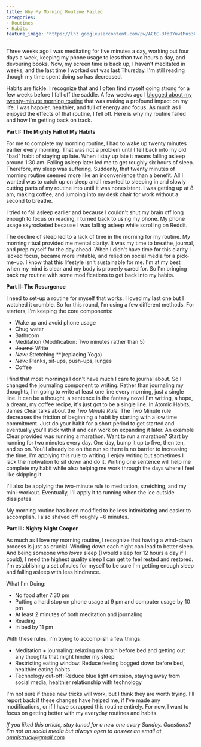```yaml
---
title: Why My Morning Routine Failed
categories:
- Routines
- Habits
feature_image: "https://lh3.googleusercontent.com/pw/ACtC-3fd0YuwIMus3kOyce5VaV8zl3GS-GZKfOcnwDbHXZtKe2RhRD4YY6pGd_2EtQ9zSAMmXGKeEuQCvgMCY4rBLXRFbcLWakV1vJVNYsdRishgi6eCvBD6w4Hza0JI7hsIrOh0AODi73bu_37xt8UoFqiyIA=w1098-h1464-no?authuser=0"
---
```


Three weeks ago I was meditating for five minutes a day, working out four days a week, keeping my phone usage to less than two hours a day, and devouring books. Now, my screen time is back up, I haven't meditated in weeks, and the last time I worked out was last Thursday. I'm still reading though my time spent doing so has decreased.

Habits are fickle. I recognize that and I often find myself going strong for a few weeks before I fall off the saddle. A few weeks ago I [blogged about my twenty-minute morning routine](https://medium.com/@alyssa_cooper/how-20-minutes-a-day-changed-my-life-fd71a3285b74) that was making a profound impact on my life. I was happier, healthier, and full of energy and focus. As much as I enjoyed the effects of that routine, I fell off. Here is why my routine failed and how I'm getting back on track.

**Part I: The Mighty Fall of My Habits**

For me to complete my morning routine, I had to wake up twenty minutes earlier every morning. That was not a problem until I fell back into my old "bad" habit of staying up late. When I stay up late it means falling asleep around 1:30 am. Falling asleep later led me to get roughly six hours of sleep. Therefore, my sleep was suffering. Suddenly, that twenty minutes of morning routine seemed more like an inconvenience than a benefit. All I wanted was to catch up on sleep and I resorted to sleeping in and slowly cutting parts of my routine into until it was nonexistent. I was getting up at 8 am, making coffee, and jumping into my desk chair for work without a second to breathe.

I tried to fall asleep earlier and because I couldn't shut my brain off long enough to focus on reading, I turned back to using my phone. My phone usage skyrocketed because I was falling asleep while scrolling on Reddit. 

The decline of sleep led to a lack of time in the morning for my routine. My morning ritual provided me mental clarity. It was my time to breathe, journal, and prep myself for the day ahead. When I didn't have time for this clarity I lacked focus, became more irritable, and relied on social media for a pick-me-up. I know that this lifestyle isn't sustainable for me. I'm at my best when my mind is clear and my body is properly cared for. So I'm bringing back my routine with some modifications to get back into my habits.

**Part II: The Resurgence**

I need to set-up a routine for myself that works. I loved my last one but I watched it crumble. So for this round, I'm using a few different methods. For starters, I'm keeping the core components:

- Wake up and avoid phone usage
- Chug water
- Bathroom
- Meditation (Modification: Two minutes rather than 5)
- ~~Journal~~ Write
- *New:* Stretching **(replacing Yoga)
- *New:* Planks, sit-ups, push-ups, lunges
- Coffee

I find that most mornings I don't have much I care to journal about. So I changed the journaling component to writing. Rather than journaling my thoughts, I'm going to write at least one line every morning, just a single line. It can be a thought, a sentence in the fantasy novel I'm writing, a hope, a dream, my coffee recipe, it's just got to be a single line. In Atomic Habits, James Clear talks about the *Two Minute Rule.* The Two Minute rule decreases the friction of beginning a habit by starting with a low time commitment. Just do your habit for a short period to get started and eventually you'll stick with it and can work on expanding it later. An example Clear provided was running a marathon. Want to run a marathon? Start by running for two minutes every day. One day, bump it up to five, then ten, and so on. You'll already be on the run so there is no barrier to increasing the time. I'm applying this rule to writing. I enjoy writing but sometimes I lack the motivation to sit down and do it. Writing one sentence will help me complete my habit while also helping me work through the days where I feel like skipping it.

I'll also be applying the two-minute rule to meditation, stretching, and my mini-workout. Eventually, I'll apply it to running when the ice outside dissipates.

My morning routine has been modified to be less intimidating and easier to accomplish. I also shaved off roughly ~6 minutes.

**Part III: Nighty Night Cooper**

As much as I love my morning routine, I recognize that having a wind-down process is just as crucial. Winding down each night can lead to better sleep. And being someone who *loves* sleep (I would sleep for 12 hours a day if I could), I need the highest quality sleep I can get to feel rested and restored. I'm establishing a set of rules for myself to be sure I'm getting enough sleep and falling asleep with less hindrance.

What I'm Doing:

- No food after 7:30 pm
- Putting a hard stop on phone usage at 9 pm and computer usage by 10 pm
- At least 2 minutes of both meditation and journaling
- Reading
- In bed by 11 pm

With these rules, I'm trying to accomplish a few things:

- Meditation + journaling: relaxing my brain before bed and getting out any thoughts that might hinder my sleep
- Restricting eating window: Reduce feeling bogged down before bed, healthier eating habits
- Technology cut-off: Reduce blue light emission, staying away from social media, healthier relationship with technology

I'm not sure if these new tricks will work, but I think they are worth trying. I'll report back if these changes have helped me, if I've made any modifications, or if I have scrapped this routine entirely. For now, I want to focus on getting better with my everyday routines and habits.

*If you liked this article, stay tuned for a new one every Sunday. Questions? I'm not on social media but always open to answer an email at omnistruck@gmail.com*
